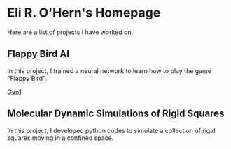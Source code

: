 # Eli R. O'Hern's Homepage

Here are a list of projects I have worked on.

## Flappy Bird AI

In this project, I trained a neural network to learn how to play the game "Flappy Bird".

[Gen1
](https://github.com/erohern/erohern.github.io/blob/ccb2e788c3406b493ee59172e46ffd5f862034d8/Movies/FlappyBirdAI_Gen1.mp4)

## Molecular Dynamic Simulations of Rigid Squares

In this project, I developed python codes to simulate a collection of rigid squares moving in a confined space.
